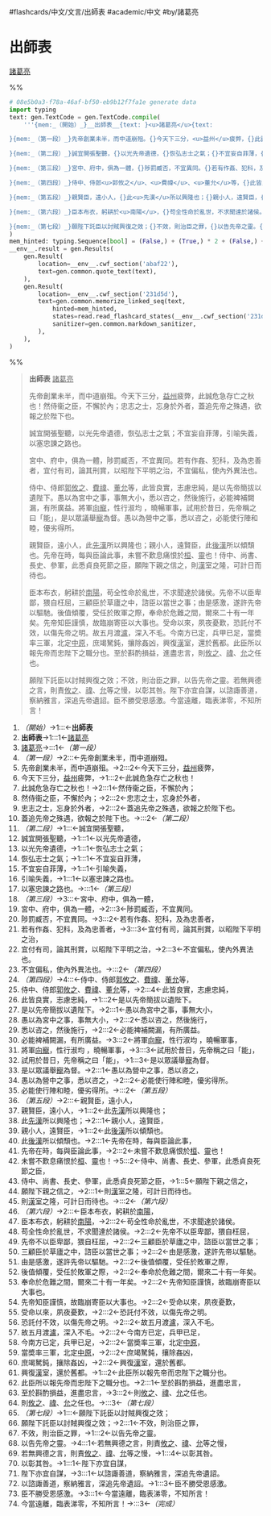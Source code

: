 #flashcards/中文/文言/出師表 #academic/中文 #by/諸葛亮

# 出師表
<u>諸葛亮</u>

%%
```Python
# 08e5b0a3-f78a-46af-bf50-eb9b12f7fa1e generate data
import typing
text: gen.TextCode = gen.TextCode.compile(
	'''{mem:_（開始）_}__出師表__{text: }<u>諸葛亮</u>{text:

}{mem:_（第一段）_}先帝創業未半，而中道崩殂。{}今天下三分，<u>益州</u>疲弊，{}此誠危急存亡之秋也！{}然侍衞之臣，不懈於內；{}忠志之士，忘身於外者，{}蓋追先帝之殊遇，欲報之於陛下也。{text:

}{mem:_（第二段）_}誠宜開張聖聽，{}以光先帝遺德，{}恢弘志士之氣；{}不宜妄自菲薄，{}引喻失義，{}以塞忠諫之路也。{text:

}{mem:_（第三段）_}宮中、府中，俱為一體，{}陟罰臧否，不宜異同。{}若有作姦、犯科，及為忠善者，{}宜付有司，論其刑賞，以昭陛下平明之治，{}不宜偏私，使內外異法也。{text:

}{mem:_（第四段）_}侍中、侍郎<u>郭攸之</u>、<u>費禕</u>、<u>董允</u>等，{}此皆良實，志慮忠純，{}是以先帝簡拔以遺陛下。{}愚以為宮中之事，事無大小，{}悉以咨之，然後施行，{}必能裨補闕漏，有所廣益。{}將軍<u>向寵</u>，性行淑均	，曉暢軍事，{}試用於昔日，先帝稱之曰「能」，{}是以眾議舉<u>寵</u>為督。{}愚以為營中之事，悉以咨之，{}必能使行陣和睦，優劣得所。{text:

}{mem:_（第五段）_}親賢臣，遠小人，{}此<u>先漢</u>所以興隆也；{}親小人，遠賢臣，{}此<u>後漢</u>所以傾頹也。{}先帝在時，每與臣論此事，{}未嘗不歎息痛恨於<u>桓</u>、<u>靈</u>也！{}侍中、尚書、長史、參軍，此悉貞良死節之臣，{}願陛下親之信之，{}則<u>漢</u>室之隆，可計日而待也。{text:

}{mem:_（第六段）_}臣本布衣，躬耕於<u>南陽</u>，{}苟全性命於亂世，不求聞達於諸侯。{}先帝不以臣卑鄙，猥自枉屈，{}三顧臣於草廬之中，諮臣以當世之事；{}由是感激，遂許先帝以驅馳。{}後值傾覆，受任於敗軍之際，{}奉命於危難之間，爾來二十有一年矣。{}先帝知臣謹慎，故臨崩寄臣以大事也。{}受命以來，夙夜憂歎，{}恐託付不效，以傷先帝之明。{}故五月渡<u>瀘</u>，深入不毛。{}今南方已定，兵甲已足，{}當奬率三軍，北定<u>中原</u>，{}庶竭駑鈍，攘除姦凶，{}興復<u>漢</u>室，還於舊都。{}此臣所以報先帝而忠陛下之職分也。{}至於斟酌損益，進盡忠言，{}則<u>攸之</u>、<u>禕</u>、<u>允</u>之任也。{text:

}{mem:_（第七段）_}願陛下託臣以討賊興復之效；{}不效，則治臣之罪，{}以告先帝之靈。{}若無興德之言，則責<u>攸之</u>、<u>禕</u>、<u>允</u>等之慢，{}以彰其咎。{}陛下亦宜自謀，{}以諮諏善道，察納雅言，深追先帝遺詔。{}臣不勝受恩感激。{}今當遠離，臨表涕零，不知所言！{mem:_（完成）_}'''
)
mem_hinted: typing.Sequence[bool] = (False,) + (True,) * 2 + (False,) + (True,) * 6 + (False,) + (True,) * 6 + (False,) + (True,) * 5 + (False,) + (True,) * 11 + (False,) + (True,) * 9 + (False,) + (True,) * 18 + (False,) + (True,) * 9 + (False,)
__env__.result = gen.Results(
	gen.Result(
		location=__env__.cwf_section('abaf22'),
		text=gen.common.quote_text(text),
	),
	gen.Result(
		location=__env__.cwf_section('231d5d'),
		text=gen.common.memorize_linked_seq(text,
			hinted=mem_hinted,
			states=read.read_flashcard_states(__env__.cwf_section('231d5d')),
			sanitizer=gen.common.markdown_sanitizer,
		),
	),
)
```
%%

<!--08e5b0a3-f78a-46af-bf50-eb9b12f7fa1e generate section="abaf22"--><!-- The following content is generated at 2022-11-05T00:25:00.988869+08:00. Any edits will be overridden! -->

> __出師表__ <u>諸葛亮</u>
>
> 先帝創業未半，而中道崩殂。今天下三分，<u>益州</u>疲弊，此誠危急存亡之秋也！然侍衞之臣，不懈於內；忠志之士，忘身於外者，蓋追先帝之殊遇，欲報之於陛下也。
>
> 誠宜開張聖聽，以光先帝遺德，恢弘志士之氣；不宜妄自菲薄，引喻失義，以塞忠諫之路也。
>
> 宮中、府中，俱為一體，陟罰臧否，不宜異同。若有作姦、犯科，及為忠善者，宜付有司，論其刑賞，以昭陛下平明之治，不宜偏私，使內外異法也。
>
> 侍中、侍郎<u>郭攸之</u>、<u>費禕</u>、<u>董允</u>等，此皆良實，志慮忠純，是以先帝簡拔以遺陛下。愚以為宮中之事，事無大小，悉以咨之，然後施行，必能裨補闕漏，有所廣益。將軍<u>向寵</u>，性行淑均	，曉暢軍事，試用於昔日，先帝稱之曰「能」，是以眾議舉<u>寵</u>為督。愚以為營中之事，悉以咨之，必能使行陣和睦，優劣得所。
>
> 親賢臣，遠小人，此<u>先漢</u>所以興隆也；親小人，遠賢臣，此<u>後漢</u>所以傾頹也。先帝在時，每與臣論此事，未嘗不歎息痛恨於<u>桓</u>、<u>靈</u>也！侍中、尚書、長史、參軍，此悉貞良死節之臣，願陛下親之信之，則<u>漢</u>室之隆，可計日而待也。
>
> 臣本布衣，躬耕於<u>南陽</u>，苟全性命於亂世，不求聞達於諸侯。先帝不以臣卑鄙，猥自枉屈，三顧臣於草廬之中，諮臣以當世之事；由是感激，遂許先帝以驅馳。後值傾覆，受任於敗軍之際，奉命於危難之間，爾來二十有一年矣。先帝知臣謹慎，故臨崩寄臣以大事也。受命以來，夙夜憂歎，恐託付不效，以傷先帝之明。故五月渡<u>瀘</u>，深入不毛。今南方已定，兵甲已足，當奬率三軍，北定<u>中原</u>，庶竭駑鈍，攘除姦凶，興復<u>漢</u>室，還於舊都。此臣所以報先帝而忠陛下之職分也。至於斟酌損益，進盡忠言，則<u>攸之</u>、<u>禕</u>、<u>允</u>之任也。
>
> 願陛下託臣以討賊興復之效；不效，則治臣之罪，以告先帝之靈。若無興德之言，則責<u>攸之</u>、<u>禕</u>、<u>允</u>等之慢，以彰其咎。陛下亦宜自謀，以諮諏善道，察納雅言，深追先帝遺詔。臣不勝受恩感激。今當遠離，臨表涕零，不知所言！

<!--/08e5b0a3-f78a-46af-bf50-eb9b12f7fa1e-->

<!--08e5b0a3-f78a-46af-bf50-eb9b12f7fa1e generate section="231d5d"--><!-- The following content is generated at 2022-11-05T00:25:00.998869+08:00. Any edits will be overridden! -->

1. _（開始）_→1:::←__出師表__ <!--SR:!2023-01-05,53,270!2023-01-12,60,290-->
2. __出師表__→1:::1←<u>諸葛亮</u> <!--SR:!2023-02-18,74,250!2023-04-04,107,270-->
3. <u>諸葛亮</u>→:::1←_（第一段）_ <!--SR:!2023-04-14,126,290!2023-01-08,47,250-->
4. _（第一段）_→2:::←先帝創業未半，而中道崩殂。 <!--SR:!2022-12-27,26,230!2023-01-01,53,290-->
5. 先帝創業未半，而中道崩殂。→2:::2←今天下三分，<u>益州</u>疲弊， <!--SR:!2023-01-16,53,250!2023-01-22,55,250-->
6. 今天下三分，<u>益州</u>疲弊，→1:::2←此誠危急存亡之秋也！ <!--SR:!2022-12-26,37,230!2023-02-03,65,250-->
7. 此誠危急存亡之秋也！→2:::1←然侍衞之臣，不懈於內； <!--SR:!2023-02-04,55,230!2023-02-11,62,230-->
8. 然侍衞之臣，不懈於內；→2:::2←忠志之士，忘身於外者， <!--SR:!2023-01-24,57,250!2023-02-16,64,230-->
9. 忠志之士，忘身於外者，→2:::2←蓋追先帝之殊遇，欲報之於陛下也。 <!--SR:!2023-03-16,83,230!2023-02-08,69,250-->
10. 蓋追先帝之殊遇，欲報之於陛下也。→:::2←_（第二段）_ <!--SR:!2023-03-26,113,290!2023-01-09,48,250-->
11. _（第二段）_→1:::←誠宜開張聖聽， <!--SR:!2023-01-28,61,250!2023-02-17,81,270-->
12. 誠宜開張聖聽，→1:::1←以光先帝遺德， <!--SR:!2023-02-17,73,250!2023-01-19,59,270-->
13. 以光先帝遺德，→1:::1←恢弘志士之氣； <!--SR:!2023-02-23,74,250!2023-01-02,42,250-->
14. 恢弘志士之氣；→1:::1←不宜妄自菲薄， <!--SR:!2023-01-17,54,250!2023-01-20,31,230-->
15. 不宜妄自菲薄，→1:::1←引喻失義， <!--SR:!2023-01-15,52,250!2023-02-19,75,250-->
16. 引喻失義，→1:::1←以塞忠諫之路也。 <!--SR:!2023-03-08,77,230!2023-01-08,47,250-->
17. 以塞忠諫之路也。→:::1←_（第三段）_ <!--SR:!2023-02-18,82,270!2023-02-15,64,230-->
18. _（第三段）_→3:::←宮中、府中，俱為一體， <!--SR:!2022-12-30,40,230!2023-03-16,95,270-->
19. 宮中、府中，俱為一體，→2:::3←陟罰臧否，不宜異同。 <!--SR:!2023-03-03,75,230!2023-01-30,63,250-->
20. 陟罰臧否，不宜異同。→3:::2←若有作姦、犯科，及為忠善者， <!--SR:!2023-01-10,19,210!2023-01-10,52,250-->
21. 若有作姦、犯科，及為忠善者，→3:::3←宜付有司，論其刑賞，以昭陛下平明之治， <!--SR:!2023-01-18,54,250!2023-03-14,82,230-->
22. 宜付有司，論其刑賞，以昭陛下平明之治，→2:::3←不宜偏私，使內外異法也。 <!--SR:!2023-01-04,44,250!2023-01-14,47,230-->
23. 不宜偏私，使內外異法也。→:::2←_（第四段）_ <!--SR:!2023-01-14,52,250!2022-12-30,32,210-->
24. _（第四段）_→4:::←侍中、侍郎<u>郭攸之</u>、<u>費禕</u>、<u>董允</u>等， <!--SR:!2023-01-19,29,210!2023-02-21,61,210-->
25. 侍中、侍郎<u>郭攸之</u>、<u>費禕</u>、<u>董允</u>等，→2:::4←此皆良實，志慮忠純， <!--SR:!2022-12-30,40,230!2023-02-07,60,230-->
26. 此皆良實，志慮忠純，→1:::2←是以先帝簡拔以遺陛下。 <!--SR:!2023-01-15,52,250!2023-01-13,20,210-->
27. 是以先帝簡拔以遺陛下。→2:::1←愚以為宮中之事，事無大小， <!--SR:!2023-01-10,49,250!2023-01-06,31,230-->
28. 愚以為宮中之事，事無大小，→2:::2←悉以咨之，然後施行， <!--SR:!2023-02-15,79,270!2023-02-16,72,250-->
29. 悉以咨之，然後施行，→2:::2←必能裨補闕漏，有所廣益。 <!--SR:!2023-02-01,64,250!2023-03-10,80,230-->
30. 必能裨補闕漏，有所廣益。→3:::2←將軍<u>向寵</u>，性行淑均	，曉暢軍事， <!--SR:!2023-01-12,34,210!2023-02-19,75,250-->
31. 將軍<u>向寵</u>，性行淑均	，曉暢軍事，→3:::3←試用於昔日，先帝稱之曰「能」， <!--SR:!2023-01-17,54,250!2023-03-12,81,230-->
32. 試用於昔日，先帝稱之曰「能」，→1:::3←是以眾議舉<u>寵</u>為督。 <!--SR:!2023-01-13,51,250!2023-02-18,55,230-->
33. 是以眾議舉<u>寵</u>為督。→2:::1←愚以為營中之事，悉以咨之， <!--SR:!2023-01-28,37,230!2023-01-12,43,230-->
34. 愚以為營中之事，悉以咨之，→2:::2←必能使行陣和睦，優劣得所。 <!--SR:!2023-01-19,55,250!2023-01-18,43,250-->
35. 必能使行陣和睦，優劣得所。→:::2←_（第五段）_ <!--SR:!2022-12-31,41,230!2023-01-02,24,210-->
36. _（第五段）_→2:::←親賢臣，遠小人， <!--SR:!2023-01-05,48,250!2023-03-09,78,230-->
37. 親賢臣，遠小人，→1:::2←此<u>先漢</u>所以興隆也； <!--SR:!2023-02-16,80,270!2023-02-16,80,270-->
38. 此<u>先漢</u>所以興隆也；→2:::1←親小人，遠賢臣， <!--SR:!2023-03-18,105,290!2023-02-01,64,250-->
39. 親小人，遠賢臣，→1:::2←此<u>後漢</u>所以傾頹也。 <!--SR:!2023-02-17,73,250!2023-04-07,122,290-->
40. 此<u>後漢</u>所以傾頹也。→2:::1←先帝在時，每與臣論此事， <!--SR:!2023-02-18,74,250!2023-01-26,59,250-->
41. 先帝在時，每與臣論此事，→2:::2←未嘗不歎息痛恨於<u>桓</u>、<u>靈</u>也！ <!--SR:!2023-01-05,45,250!2023-01-20,60,270-->
42. 未嘗不歎息痛恨於<u>桓</u>、<u>靈</u>也！→5:::2←侍中、尚書、長史、參軍，此悉貞良死節之臣， <!--SR:!2023-01-23,56,250!2023-02-01,38,190-->
43. 侍中、尚書、長史、參軍，此悉貞良死節之臣，→1:::5←願陛下親之信之， <!--SR:!2023-01-31,69,270!2022-12-28,39,230-->
44. 願陛下親之信之，→2:::1←則<u>漢</u>室之隆，可計日而待也。 <!--SR:!2022-12-27,38,230!2023-01-18,54,250-->
45. 則<u>漢</u>室之隆，可計日而待也。→:::2←_（第六段）_ <!--SR:!2022-12-27,41,250!2023-01-09,40,210-->
46. _（第六段）_→2:::←臣本布衣，躬耕於<u>南陽</u>， <!--SR:!2023-01-29,42,210!2023-01-10,49,250-->
47. 臣本布衣，躬耕於<u>南陽</u>，→2:::2←苟全性命於亂世，不求聞達於諸侯。 <!--SR:!2023-01-09,48,250!2023-01-25,58,250-->
48. 苟全性命於亂世，不求聞達於諸侯。→2:::2←先帝不以臣卑鄙，猥自枉屈， <!--SR:!2023-01-13,46,230!2023-02-14,78,270-->
49. 先帝不以臣卑鄙，猥自枉屈，→2:::2←三顧臣於草廬之中，諮臣以當世之事； <!--SR:!2023-03-04,76,230!2023-02-09,59,230-->
50. 三顧臣於草廬之中，諮臣以當世之事；→2:::2←由是感激，遂許先帝以驅馳。 <!--SR:!2023-01-15,40,250!2022-12-28,39,230-->
51. 由是感激，遂許先帝以驅馳。→2:::2←後值傾覆，受任於敗軍之際， <!--SR:!2023-01-04,28,210!2023-02-20,76,250-->
52. 後值傾覆，受任於敗軍之際，→2:::2←奉命於危難之間，爾來二十有一年矣。 <!--SR:!2023-03-17,84,230!2023-02-16,72,250-->
53. 奉命於危難之間，爾來二十有一年矣。→2:::2←先帝知臣謹慎，故臨崩寄臣以大事也。 <!--SR:!2023-01-21,51,230!2023-02-05,67,250-->
54. 先帝知臣謹慎，故臨崩寄臣以大事也。→2:::2←受命以來，夙夜憂歎， <!--SR:!2022-12-27,38,230!2023-01-12,53,250-->
55. 受命以來，夙夜憂歎，→2:::2←恐託付不效，以傷先帝之明。 <!--SR:!2023-01-11,33,230!2023-02-19,68,230-->
56. 恐託付不效，以傷先帝之明。→2:::2←故五月渡<u>瀘</u>，深入不毛。 <!--SR:!2023-01-21,57,250!2023-01-24,39,230-->
57. 故五月渡<u>瀘</u>，深入不毛。→2:::2←今南方已定，兵甲已足， <!--SR:!2023-02-14,67,250!2023-01-08,32,230-->
58. 今南方已定，兵甲已足，→2:::2←當奬率三軍，北定<u>中原</u>， <!--SR:!2023-03-13,82,230!2023-02-09,50,250-->
59. 當奬率三軍，北定<u>中原</u>，→2:::2←庶竭駑鈍，攘除姦凶， <!--SR:!2023-01-12,50,250!2022-12-29,39,230-->
60. 庶竭駑鈍，攘除姦凶，→2:::2←興復<u>漢</u>室，還於舊都。 <!--SR:!2023-01-06,46,250!2022-12-29,39,230-->
61. 興復<u>漢</u>室，還於舊都。→1:::2←此臣所以報先帝而忠陛下之職分也。 <!--SR:!2022-12-26,37,230!2023-01-28,66,270-->
62. 此臣所以報先帝而忠陛下之職分也。→2:::1←至於斟酌損益，進盡忠言， <!--SR:!2023-02-20,76,250!2023-01-24,54,230-->
63. 至於斟酌損益，進盡忠言，→3:::2←則<u>攸之</u>、<u>禕</u>、<u>允</u>之任也。 <!--SR:!2023-04-09,105,250!2023-02-21,77,250-->
64. 則<u>攸之</u>、<u>禕</u>、<u>允</u>之任也。→:::3←_（第七段）_ <!--SR:!2023-02-26,81,250!2022-12-29,43,250-->
65. _（第七段）_→1:::←願陛下託臣以討賊興復之效； <!--SR:!2022-12-30,40,230!2023-03-19,97,270-->
66. 願陛下託臣以討賊興復之效；→2:::1←不效，則治臣之罪， <!--SR:!2023-03-02,77,250!2023-01-29,62,250-->
67. 不效，則治臣之罪，→1:::2←以告先帝之靈。 <!--SR:!2023-02-01,64,250!2023-02-04,66,250-->
68. 以告先帝之靈。→4:::1←若無興德之言，則責<u>攸之</u>、<u>禕</u>、<u>允</u>等之慢， <!--SR:!2023-01-23,56,250!2023-01-27,60,250-->
69. 若無興德之言，則責<u>攸之</u>、<u>禕</u>、<u>允</u>等之慢，→1:::4←以彰其咎。 <!--SR:!2023-01-03,43,250!2022-12-26,17,190-->
70. 以彰其咎。→1:::1←陛下亦宜自謀， <!--SR:!2023-01-30,68,270!2023-02-16,80,270-->
71. 陛下亦宜自謀，→3:::1←以諮諏善道，察納雅言，深追先帝遺詔。 <!--SR:!2023-01-24,57,250!2023-01-20,56,250-->
72. 以諮諏善道，察納雅言，深追先帝遺詔。→1:::3←臣不勝受恩感激。 <!--SR:!2022-12-31,41,230!2023-01-22,33,230-->
73. 臣不勝受恩感激。→3:::1←今當遠離，臨表涕零，不知所言！ <!--SR:!2023-03-01,77,250!2023-01-13,54,250-->
74. 今當遠離，臨表涕零，不知所言！→:::3←_（完成）_ <!--SR:!2023-04-19,131,290!2023-01-27,60,250-->

<!--/08e5b0a3-f78a-46af-bf50-eb9b12f7fa1e-->
